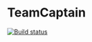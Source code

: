 # TeamCaptain

[![Build status](https://ci.appveyor.com/api/projects/status/0grtcswisu79jot0?svg=true)](https://ci.appveyor.com/project/ChrisDobby/teamcaptain)